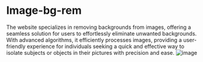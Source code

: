 # Image-bg-rem

The website specializes in removing backgrounds from images, offering a seamless solution for users to effortlessly eliminate unwanted backgrounds. With advanced algorithms, it efficiently processes images, providing a user-friendly experience for individuals seeking a quick and effective way to isolate subjects or objects in their pictures with precision and ease.
![image](https://github.com/Hritik6207/Image-bg-rem/assets/103347828/f3c32316-edd4-43ef-8919-d83319e00f77)
